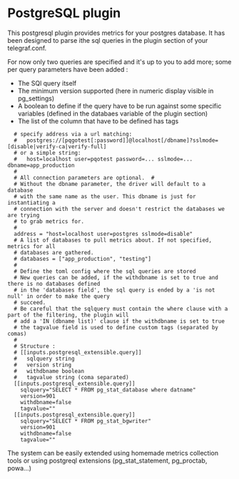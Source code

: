 # PostgreSQL plugin

This postgresql plugin provides metrics for your postgres database. It has been designed to parse ithe sql queries in the plugin section of your telegraf.conf.

For now only two queries are specified and it's up to you to add more; some per query parameters have been added :

* The SQl query itself
* The minimum version supported (here in numeric display visible in pg_settings)
* A boolean to define if the query have to be run against some specific variables (defined in the databaes variable of the plugin section)
* The list of the column that have to be defined has tags

```
  # specify address via a url matching:
  #   postgres://[pqgotest[:password]]@localhost[/dbname]?sslmode=[disable|verify-ca|verify-full]
  # or a simple string:
  #   host=localhost user=pqotest password=... sslmode=... dbname=app_production
  #
  # All connection parameters are optional.  #
  # Without the dbname parameter, the driver will default to a database
  # with the same name as the user. This dbname is just for instantiating a
  # connection with the server and doesn't restrict the databases we are trying
  # to grab metrics for.
  #
  address = "host=localhost user=postgres sslmode=disable"
  # A list of databases to pull metrics about. If not specified, metrics for all
  # databases are gathered.
  # databases = ["app_production", "testing"]
  #
  # Define the toml config where the sql queries are stored
  # New queries can be added, if the withdbname is set to true and there is no databases defined
  # in the 'databases field', the sql query is ended by a 'is not null' in order to make the query
  # succeed.
  # Be careful that the sqlquery must contain the where clause with a part of the filtering, the plugin will
  # add a 'IN (dbname list)' clause if the withdbname is set to true
  # the tagvalue field is used to define custom tags (separated by comas)
  #
  # Structure :
  # [[inputs.postgresql_extensible.query]]
  #   sqlquery string
  #   version string
  #   withdbname boolean
  #   tagvalue string (coma separated)
  [[inputs.postgresql_extensible.query]]
    sqlquery="SELECT * FROM pg_stat_database where datname"
    version=901
    withdbname=false
    tagvalue=""
  [[inputs.postgresql_extensible.query]]
    sqlquery="SELECT * FROM pg_stat_bgwriter"
    version=901
    withdbname=false
    tagvalue=""
```

The system can be easily extended using homemade metrics collection tools or using postgreql extensions (pg_stat_statement, pg_proctab, powa...)
